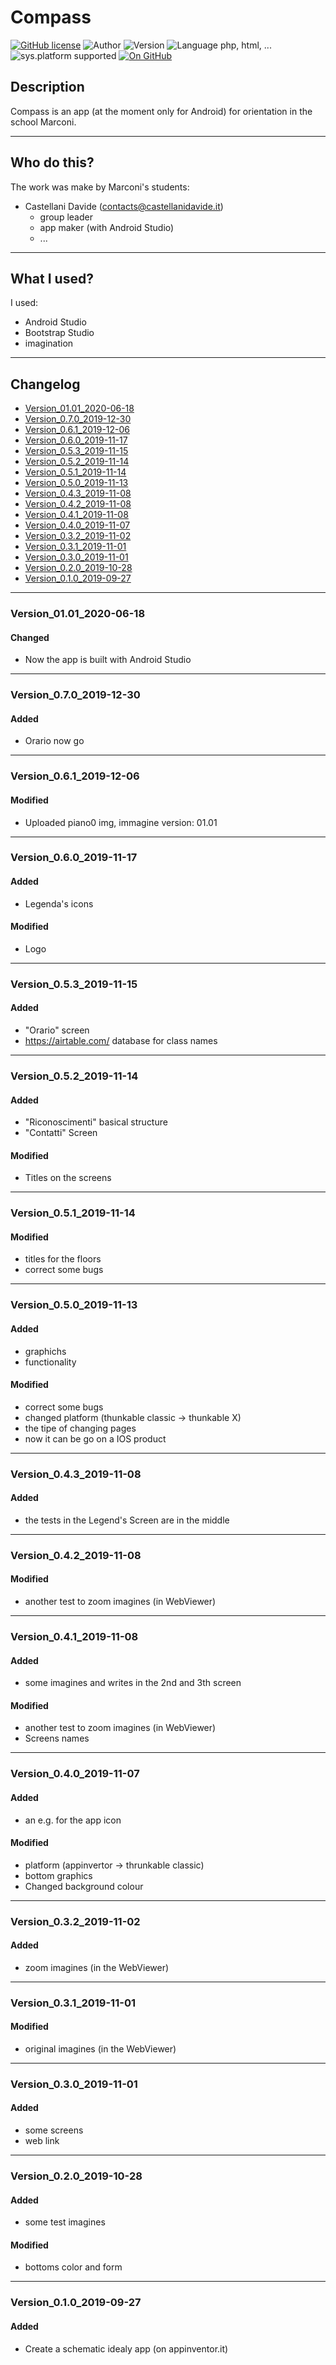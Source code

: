 # Compass
[![GitHub license](https://img.shields.io/badge/licence-MIT-green?style=flat)](https://github.com/CastellaniDavide/Compass-MarconiVr/blob/master/LICENSE)
![Author](https://img.shields.io/badge/author-Castellani%20Davide-green?style=flat)
![Version](https://img.shields.io/badge/version-v01.01-blue?style=flat)
![Language php, html, ...](https://img.shields.io/badge/language-java,%20html,%20...-yellowgreen?style=flat)
![sys.platform supported](https://img.shields.io/badge/os%20platform%20supported-Android-blue?style=flat)
[![On GitHub](https://img.shields.io/badge/on%20GitHub-True-green?style=flat&logo=github)](https://github.com/CastellaniDavide/Compass-MarconiVr)

## Description 
Compass is an app (at the moment only for Android) for orientation in the school Marconi. 

---
## Who do this? 
The work was make by Marconi's students:
- Castellani Davide (contacts@castellanidavide.it)
    - group leader
    - app maker (with Android Studio)
    - ...
    
---
## What I used?
I used:
- Android Studio
- Bootstrap Studio
- imagination

---
## Changelog
- [Version_01.01_2020-06-18](#Version_0101_2020-06-18)
- [Version_0.7.0_2019-12-30](#Version_070_2019-12-30)
- [Version_0.6.1_2019-12-06](#Version_061_2019-12-06)
- [Version_0.6.0_2019-11-17](#Version_060_2019-11-17)
- [Version_0.5.3_2019-11-15](#Version_053_2019-11-15)
- [Version_0.5.2_2019-11-14](#Version_052_2019-11-14)
- [Version_0.5.1_2019-11-14](#Version_051_2019-11-14)
- [Version_0.5.0_2019-11-13](#Version_050_2019-11-13)
- [Version_0.4.3_2019-11-08](#Version_043_2019-11-08)
- [Version_0.4.2_2019-11-08](#Version_042_2019-11-08)
- [Version_0.4.1_2019-11-08](#Version_041_2019-11-08)
- [Version_0.4.0_2019-11-07](#Version_040_2019-11-07)
- [Version_0.3.2_2019-11-02](#Version_032_2019-11-02)
- [Version_0.3.1_2019-11-01](#Version_031_2019-11-01)
- [Version_0.3.0_2019-11-01](#Version_030_2019-11-01)
- [Version_0.2.0_2019-10-28](#Version_020_2019-10-28)
- [Version_0.1.0_2019-09-27](#Version_010_2019-09-27)

---
### Version_01.01_2020-06-18
#### Changed
- Now the app is built with Android Studio

---
### Version_0.7.0_2019-12-30
#### Added
- Orario now go

---
### Version_0.6.1_2019-12-06
#### Modified
- Uploaded piano0 img, immagine version: 01.01

---
### Version_0.6.0_2019-11-17
#### Added
- Legenda's icons

#### Modified
- Logo

---
### Version_0.5.3_2019-11-15
#### Added
- "Orario" screen
- https://airtable.com/ database for class names

---
### Version_0.5.2_2019-11-14
#### Added 
- "Riconoscimenti" basical structure
- "Contatti" Screen

#### Modified
- Titles on the screens

---
### Version_0.5.1_2019-11-14
#### Modified 
- titles for the floors
- correct some bugs

---
### Version_0.5.0_2019-11-13
#### Added
- graphichs
- functionality

#### Modified 
- correct some bugs
- changed platform (thunkable classic -> thunkable X)
- the tipe of changing pages
- now it can be go on a IOS product

---
### Version_0.4.3_2019-11-08
#### Added
- the tests in the Legend's Screen are in the middle

---
### Version_0.4.2_2019-11-08
#### Modified 
- another test to zoom imagines (in WebViewer)

---
### Version_0.4.1_2019-11-08
#### Added
- some imagines and writes in the 2nd and 3th screen

#### Modified 
- another test to zoom imagines (in WebViewer)
- Screens names

---
### Version_0.4.0_2019-11-07
#### Added
- an e.g. for the app icon

#### Modified 
- platform (appinvertor -> thrunkable classic)
- bottom graphics
- Changed background colour

---
### Version_0.3.2_2019-11-02
#### Added
- zoom imagines (in the WebViewer)

---
### Version_0.3.1_2019-11-01
#### Modified 
- original imagines (in the WebViewer)

---
### Version_0.3.0_2019-11-01
#### Added
- some screens
- web link

---
### Version_0.2.0_2019-10-28
#### Added
- some test imagines

#### Modified 
- bottoms color and form

---
### Version_0.1.0_2019-09-27
#### Added
- Create a schematic idealy app (on appinventor.it)